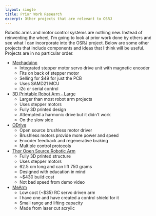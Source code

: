 ```yaml
---
layout: single
title: Prior Work Research
excerpt: Other projects that are relevant to OSRJ
---
```


Robotic arms and motor control systems are nothing new. Instead of reinventing the wheel, I'm going to look at prior work done by others and see what I can incorporate into the OSRJ project. Below are some other projects that include components and ideas that I think will be useful. Projects are in no particular order.

- [Mechaduino](https://hackaday.io/project/11224-mechaduino)
    - Integrated stepper motor servo drive unit with magnetic encoder
    - Fits on back of stepper motor
    - Selling for $49 for just the PCB
    - Uses SAMD21 MCU
    - i2c or serial control
- [3D Printable Robot Arm - Large](https://hackaday.io/project/3800-3d-printable-robot-arm)
    - Larger than most robot arm projects
    - Uses stepper motors
    - Fully 3D printed design
    - Attempted a harmonic drive but it didn't work
    - On the slow side
- [ODrive](https://hackaday.io/project/11583-odrive-high-performance-motor-control)
    - Open source brushless motor driver
    - Brushless motors provide more power and speed
    - Encoder feedback and regenerative braking
    - Multiple control protocols
- [Thor Open Source Robotic Arm](https://hackaday.io/project/12989-thor)
    - Fully 3D printed structure
    - Uses stepper motors
    - 62.5 cm long and can lift 750 grams
    - Designed with education in mind
    - ~$430 build cost
    - Not bad speed from demo video
- [MeArm](https://hackaday.io/project/181-mearm-your-robot)
    - Low cost (~$35) RC servo driven arm
    - I have one and have created a control shield for it
    - Small range and lifting capacity
    - Made from laser cut acrylic